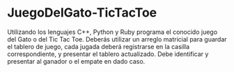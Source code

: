 # JuegoDelGato-TicTacToe
Utilizando los lenguajes C++, Python y Ruby programa el conocido juego del Gato o del Tic Tac Toe. Deberás utilizar un arreglo matricial para guardar el tablero de juego, cada jugada deberá registrarse en la casilla correspondiente, y presentar el tablero actualizado. Debe identificar y presentar al ganador o el empate en dado caso.
